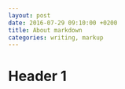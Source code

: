 ```yaml
---
layout: post
date: 2016-07-29 09:10:00 +0200
title: About markdown
categories: writing, markup
---
```

# Header 1
